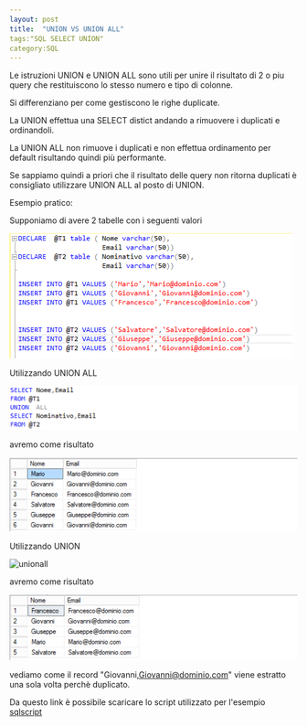 ```yaml
---
layout: post
title:  "UNION VS UNION ALL"
tags:"SQL SELECT UNION"
category:SQL
---
```

Le istruzioni UNION e UNION ALL sono utili per unire il risultato di 2 o piu query che restituiscono lo stesso numero e tipo di colonne.

Si differenziano per come gestiscono le righe duplicate.

La UNION effettua una SELECT distict andando a rimuovere i duplicati e ordinandoli.

La UNION ALL non rimuove i duplicati e non effettua ordinamento per default risultando quindi più performante.

Se sappiamo quindi a priori che il risultato delle query non ritorna duplicati è consigliato utilizzare UNION ALL al posto di UNION.

Esempio pratico:

Supponiamo di avere 2 tabelle con i seguenti valori

![tabelle](/assets/images/posts/unionvsunionall/tabelle.png)


Utilizzando UNION ALL

![unionall](/assets/images/posts/unionvsunionall/unionall.png)

avremo come risultato  

![resultunionall](/assets/images/posts/unionvsunionall/resultunionall.png)


Utilizzando UNION

![unionall](/assets/images/posts/unionvsunionall/uniona.png)

avremo come risultato

![resultunion](/assets/images/posts/unionvsunionall/resultunion.png)


vediamo come il record "Giovanni,Giovanni@dominio.com" viene estratto una sola volta perchè duplicato.


Da questo link è possibile scaricare lo script utilizzato per l'esempio [sqlscript](/assets/script/unionvsunionall.sql)
